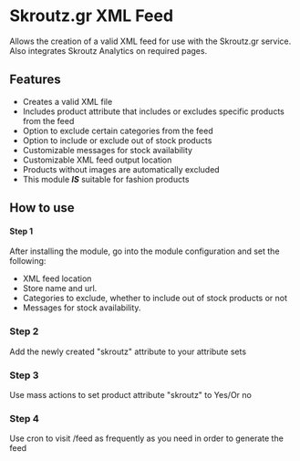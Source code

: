 # Skroutz.gr XML Feed

Allows the creation of a valid XML feed for use with the Skroutz.gr service.
Also integrates Skroutz Analytics on required pages.

## Features
* Creates a valid XML file
* Includes product attribute that includes or excludes specific products from the feed
* Option to exclude certain categories from the feed
* Option to include or exclude out of stock products
* Customizable messages for stock availability
* Customizable XML feed output location
* Products without images are automatically excluded
* This module **_IS_** suitable for fashion products

## How to use
#### Step 1
After installing the module, go into the module configuration and set the following:

* XML feed location
* Store name and url.
* Categories to exclude, whether to include out of stock products or not
* Messages for stock availability.

### Step 2
Add the newly created "skroutz" attribute to your attribute sets

### Step 3
Use mass actions to set product attribute "skroutz" to Yes/Or no

### Step 4
Use cron to visit <your-magento-shop>/feed as frequently as you need in order to generate the feed
